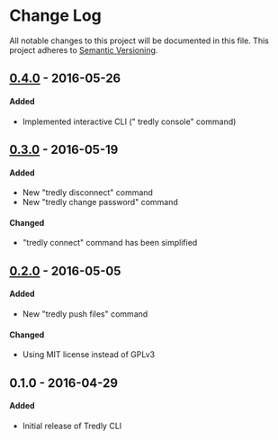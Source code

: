 # Change Log
All notable changes to this project will be documented in this file.
This project adheres to [Semantic Versioning](http://semver.org/).

## [0.4.0] - 2016-05-26
#### Added
- Implemented interactive CLI (" tredly console" command)

## [0.3.0] - 2016-05-19
#### Added
- New "tredly disconnect" command
- New "tredly change password" command

#### Changed
- "tredly connect" command has been simplified

## [0.2.0] - 2016-05-05
#### Added
- New "tredly push files" command

#### Changed
- Using MIT license instead of GPLv3

## 0.1.0 - 2016-04-29
#### Added
- Initial release of Tredly CLI

[0.4.0]: https://github.com/tredly/tredly-cli/compare/v0.3.0...v0.4.0
[0.3.0]: https://github.com/tredly/tredly-cli/compare/v0.2.0...v0.3.0
[0.2.0]: https://github.com/tredly/tredly-cli/compare/v0.1.0...v0.2.0
